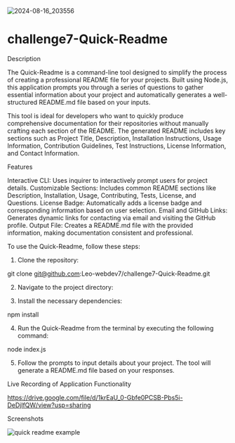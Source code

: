 ![2024-08-16_203556](https://github.com/user-attachments/assets/da7ff843-cac5-4364-b5ee-a09a90411fd7)
# challenge7-Quick-Readme


Description

The Quick-Readme is a command-line tool designed to simplify the process of creating a professional README file for your projects. Built using Node.js, this application prompts you through a series of questions to gather essential information about your project and automatically generates a well-structured README.md file based on your inputs.

This tool is ideal for developers who want to quickly produce comprehensive documentation for their repositories without manually crafting each section of the README. The generated README includes key sections such as Project Title, Description, Installation Instructions, Usage Information, Contribution Guidelines, Test Instructions, License Information, and Contact Information.

Features

Interactive CLI: Uses inquirer to interactively prompt users for project details.
Customizable Sections: Includes common README sections like Description, Installation, Usage, Contributing, Tests, License, and Questions.
License Badge: Automatically adds a license badge and corresponding information based on user selection.
Email and GitHub Links: Generates dynamic links for contacting via email and visiting the GitHub profile.
Output File: Creates a README.md file with the provided information, making documentation consistent and professional.


To use the Quick-Readme, follow these steps:

1. Clone the repository:

git clone git@github.com:Leo-webdev7/challenge7-Quick-Readme.git

2. Navigate to the project directory:

3. Install the necessary dependencies:

npm install

4. Run the Quick-Readme from the terminal by executing the following command:

node index.js

5. Follow the prompts to input details about your project. The tool will generate a README.md file based on your responses.

Live Recording of Application Functionality

https://drive.google.com/file/d/1krEaU_0-Gbfe0PCSB-Pbs5i-DeDjlfQW/view?usp=sharing

Screenshots

![quick readme example](https://github.com/user-attachments/assets/574470b4-4b8f-4ee0-85da-a40ca3040173)
